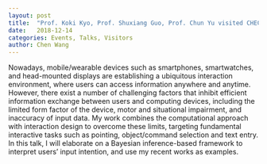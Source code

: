 ```yaml
---
layout: post
title:  "Prof. Koki Kyo, Prof. Shuxiang Guo, Prof. Chun Yu visited CHEC"
date:   2018-12-14
categories: Events, Talks, Visitors
author: Chen Wang
---
```


Nowadays, mobile/wearable devices such as smartphones, smartwatches, and head-mounted displays are establishing a ubiquitous interaction environment, where users can access information anywhere and anytime. However, there exist a number of challenging factors that inhibit efficient information exchange between users and computing devices, including the limited form factor of the device, motor and situational impairment, and inaccuracy of input data. My work combines the computational approach with interaction design to overcome these limits, targeting fundamental interactive tasks such as pointing, object/command selection and text entry. In this talk, I will elaborate on a Bayesian inference-based framework to interpret users’ input intention, and use my recent works as examples.


